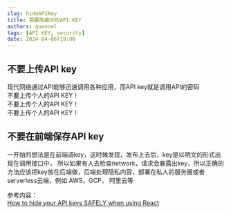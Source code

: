 ```yaml
---
slug: hideAPIKey
title: 需要隐藏你的API KEY
authors: quennel
tags: [API KEY, security]
date: 2024-04-06T19:00
---
```


## 不要上传API key
现代网络通过API能够迅速调用各种应用，而API key就是调用API的密码  
不要上传个人的API KEY！  
不要上传个人的API KEY！  
不要上传个人的API KEY！  
## 不要在前端保存API key
一开始的想法是在前端调key，这时候发现，发布上去后，key是以明文的形式出现在调用接口中，
所以如果有人去检查network，请求会暴露出key，所以正确的方法应该把key放在后端做，后端处理隐私内容，部署在私人的服务器或者serverless云端，例如 AWS，GCP， 阿里云等  

参考内容：  
[How to hide your API keys SAFELY when using React](https://www.youtube.com/watch?v=FcwfjMebjTU)